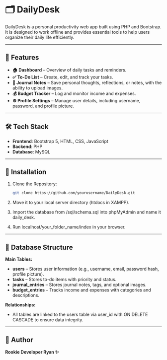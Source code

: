 # 🗂️ DailyDesk

DailyDesk is a personal productivity web app built using PHP and Bootstrap. It is designed to work offline and provides essential tools to help users organize their daily life efficiently.

---

## 📌 Features

- **🏠 Dashboard** – Overview of daily tasks and reminders.
- **✅ To-Do List** – Create, edit, and track your tasks.
- **📝 Journal Notes** – Save personal thoughts, reflections, or notes, with the ability to upload images.
- **💰 Budget Tracker** – Log and monitor income and expenses.
- **⚙️ Profile Settings** – Manage user details, including username, password, and profile picture.

---

## 🛠️ Tech Stack

- **Frontend**: Bootstrap 5, HTML, CSS, JavaScript
- **Backend**: PHP
- **Database**: MySQL

---

## 💾 Installation

1. Clone the Repository:
   ```bash
   git clone https://github.com/yourusername/DailyDesk.git

2. Move it to your local server directory (htdocs in XAMPP).

3. Import the database from /sql/schema.sql into phpMyAdmin and name it daily_desk.

4. Run localhost/your_folder_name/index in your browser.

---

## 🧱 Database Structure

**Main Tables:**

- **users** – Stores user information (e.g., username, email, password hash, profile picture).
- **tasks** – Stores to-do items with priority and status.
- **journal_entries** – Stores journal notes, tags, and optional images.
- **budget_entries** – Tracks income and expenses with categories and descriptions.

**Relationships:**
- All tables are linked to the users table via user_id with ON DELETE CASCADE to ensure data integrity.

---

## 👤 Author

**Rookie Developer Ryan ✨**
